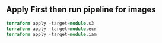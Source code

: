 ## Apply First then run pipeline for images

```tf
terraform apply -target=module.s3
terraform apply -target=module.ecr
terraform apply -target=module.iam
```